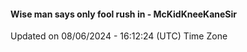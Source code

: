 #### Wise man says only fool rush in - McKidKneeKaneSir
Updated on 08/06/2024 - 16:12:24 (UTC) Time Zone
